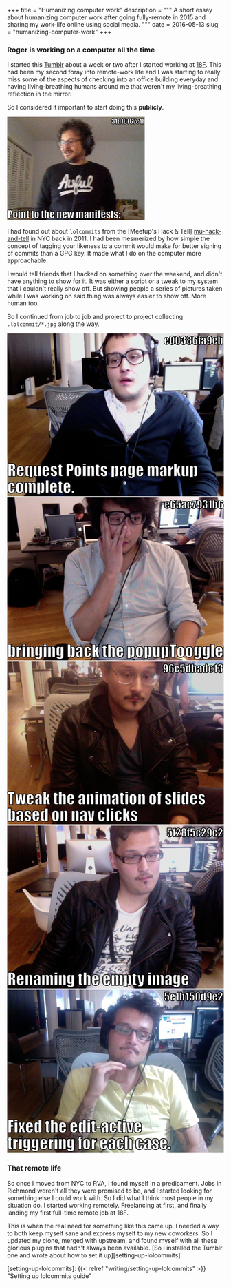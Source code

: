 +++
title = "Humanizing computer work"
description = """
A short essay about humanizing computer work after going fully-remote in 2015
and sharing my work-life online using social media.
"""
date = 2016-05-13
slug = "humanizing-computer-work"
+++

### Roger is working on a computer all the time

I started this [Tumblr][roger-is-working] about a week or two after I started
working at [18F][eighteenf]. This had been my second foray into remote-work life
and I was starting to really miss some of the aspects of checking into an office
building everyday and having living-breathing humans around me that weren't my
living-breathing reflection in the mirror.

So I considered it important to start doing this **publicly**.

<img
class="md:float-right md:pl-6"
src="./images/tumblr_okt6kmINP21v08lzjo1_400.gif"
alt="lolcommit - 37fb0c641ec - Update URL structure for registration info"
title="That face says all of the feelings with none of the time." />

I had found out about `lolcommits` from the [Meetup's Hack & Tell]
[mu-hack-and-tell] in NYC back in 2011. I had been mesmerized by how simple the
concept of tagging your likeness to a commit would make for better signing of
commits than a GPG key. It made what I do on the computer more approachable.

I would tell friends that I hacked on something over the weekend, and didn't
have anything to show for it. It was either a script or a tweak to my system
that I couldn't really show off. But showing people a series of pictures taken
while I was working on said thing was always easier to show off. More human too.

So I continued from job to job and project to project collecting
`.lolcommit/*.jpg` along the way.

<div class="md:flex">
    <img
      class="md:w-48 md:flex-auto"
      src="./images/e00386fa9cb.jpg"
      alt="lolcommit - e00386fa9cb - Request Points page markup complete"
      title="Random commit in history" />
    <img
      class="md:w-48 md:flex-auto"
      src="./images/e65ac7931b6.jpg"
      alt="lolcommit - e65ac7931b6 - bringing back the popupToogle"
      title="Random commit in history" />
</div>

<div class="md:flex">
    <img
      class="md:w-48 md:flex-auto"
      src="./images/96c5dbadc13.jpg"
      alt="lolcommit - 96c5dbadc13 - Tweak the animation of slides based on nav clicks"
      title="Random commit in history" />
    <img
      class="md:w-48 md:flex-auto"
      src="./images/5f28f5c29c2.jpg"
      alt="lolcommit - 5f28f5c29c2 - Renaming the empty image"
      title="Random commit in history" />
    <img
      class="md:w-48 md:flex-auto"
      src="./images/5e1b150d9e2.jpg"
      alt="lolcommit - 5e1b150d9e2 - Fixed the edit-active triggering for each case."
      title="Random commit in history" />
</div>

### That remote life

So once I moved from NYC to RVA, I found myself in a predicament. Jobs in
Richmond weren't all they were promised to be, and I started looking for
something else I could work with. So I did what I think most people in my
situation do. I started working remotely. Freelancing at first, and finally
landing my first full-time remote job at 18F.

This is when the real need for something like this came up. I needed a way to
both keep myself sane and express myself to my new coworkers. So I updated my
clone, merged with upstream, and found myself with all these glorious plugins
that hadn't always been available. [So I installed the Tumblr one and wrote
about how to set it up][setting-up-lolcommits].

[mu-hack-and-tell]: http://www.meetup.com/hack-and-tell/ "Meetup's Hack&&Tell"
[roger-is-working]: http://rogerisworking.tumblr.com/ "Roger Is Working"
[eighteenf]: https://18f.gsa.gov/ "18F Homepage"

[setting-up-lolcommits]: {{< relref "writing/setting-up-lolcommits" >}} "Setting up lolcommits guide"
